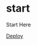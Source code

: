 # start

Start Here

<a href="https://nuvolaris.app/api/v1/namespaces/micheletest/actions/deploy/hello">Deploy</a>
